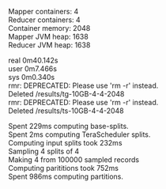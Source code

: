 Mapper containers: 4  
Reducer containers: 4  
Container memory: 2048  
Mapper JVM heap: 1638  
Reducer JVM heap: 1638  
  
real    0m40.142s  
user    0m7.466s  
sys     0m0.340s  
rmr: DEPRECATED: Please use 'rm -r' instead.  
Deleted /results/tg-10GB-4-4-2048  
rmr: DEPRECATED: Please use 'rm -r' instead.  
Deleted /results/ts-10GB-4-4-2048  
  
  
Spent 229ms computing base-splits.  
Spent 2ms computing TeraScheduler splits.  
Computing input splits took 232ms  
Sampling 4 splits of 4  
Making 4 from 100000 sampled records  
Computing parititions took 752ms  
Spent 986ms computing partitions.  

